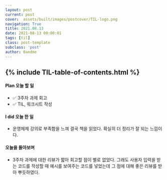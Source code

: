 ```yaml
---
layout: post
current: post
cover:  assets/built/images/postcover/TIL-logo.png
navigation: True
title: 2021.08.13
date: 2021-08-13 00:00:01
tags: [til]
class: post-template
subclass: 'post'
author: 0andme
---
```

{% include TIL-table-of-contents.html %}
---

<!-- excerpt-start -->

#### Plan 오늘 할 일
+ ✅ 3주차 과제 회고 
+ ✅ TIL, 워크시트 작성

#### I did 오늘 한 일
+ 운영체제 강의로 부족함을 느껴 결국 책을 읽었다. 확실히 더 정리가 잘 되는 느낌이다.

#### 오늘을 돌아보며
+ 3주차 과제에 대한 리뷰가 짧아 회고할 점이 별로 없었다. 그래도 사용자 입력을 받는 코드를 작성할 때 예시를 보여주는 코드를 넣었는데 그 점에 대해 좋은 리뷰를 받아 뿌듯하였다.

